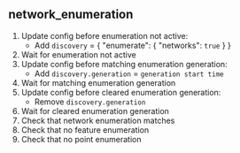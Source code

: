 
## network_enumeration

1. Update config before enumeration not active:
    * Add `discovery` = { "enumerate": { "networks": `true` } }
1. Wait for enumeration not active
1. Update config before matching enumeration generation:
    * Add `discovery.generation` = `generation start time`
1. Wait for matching enumeration generation
1. Update config before cleared enumeration generation:
    * Remove `discovery.generation`
1. Wait for cleared enumeration generation
1. Check that network enumeration matches
1. Check that no feature enumeration
1. Check that no point enumeration
